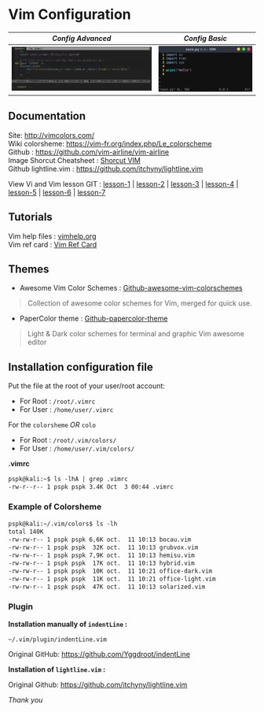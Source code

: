 # Vim Configuration

|*Config Advanced*|*Config Basic*|
|:---------------:|:------------:|
|![Vim-config-advanced](https://github.com/PhineasPhreak/dotfiles/blob/master/screenshots/vim-config-advanced.png)|![Vim-config-basic](https://github.com/PhineasPhreak/dotfiles/blob/master/screenshots/vim-config-basic.png)|

## Documentation

Site: http://vimcolors.com/ </br>
Wiki colorsheme: https://vim-fr.org/index.php/Le_colorscheme </br>
Github : https://github.com/vim-airline/vim-airline </br>
Image Shorcut Cheatsheet : [Shorcut VIM](https://github.com/PhineasPhreak/dotfiles/blob/master/screenshots/vim-shortcut-cheatsheet.png)</br>
Github lightline.vim : https://github.com/itchyny/lightline.vim

View Vi and Vim lesson GIT :
[lesson-1](https://github.com/PhineasPhreak/dotfiles/blob/master/screenshots/vim-lesson/vi-vim-tutorial-1.gif) |
[lesson-2](https://github.com/PhineasPhreak/dotfiles/blob/master/screenshots/vim-lesson/vi-vim-tutorial-2.gif) |
[lesson-3](https://github.com/PhineasPhreak/dotfiles/blob/master/screenshots/vim-lesson/vi-vim-tutorial-3.gif) |
[lesson-4](https://github.com/PhineasPhreak/dotfiles/blob/master/screenshots/vim-lesson/vi-vim-tutorial-4.gif) |
[lesson-5](https://github.com/PhineasPhreak/dotfiles/blob/master/screenshots/vim-lesson/vi-vim-tutorial-5.gif) |
[lesson-6](https://github.com/PhineasPhreak/dotfiles/blob/master/screenshots/vim-lesson/vi-vim-tutorial-6.gif) |
[lesson-7](https://github.com/PhineasPhreak/dotfiles/blob/master/screenshots/vim-lesson/vi-vim-tutorial-7.gif)

## Tutorials

Vim help files : [vimhelp.org](https://vimhelp.org/)</br>
Vim ref card : [Vim Ref Card](https://u-tools.com/vimrefcard.pdf)

## Themes

* Awesome Vim Color Schemes : [Github-awesome-vim-colorschemes](https://github.com/rafi/awesome-vim-colorschemes)
> Collection of awesome color schemes for Vim, merged for quick use.

* PaperColor theme : [Github-papercolor-theme](https://github.com/NLKNguyen/papercolor-theme)
> Light & Dark color schemes for terminal and graphic Vim awesome editor

## Installation configuration file

Put the file at the root of your user/root account:

* For Root : `/root/.vimrc`
* For User : `/home/user/.vimrc`

For the `colorsheme` *OR* `colo`

* For Root : `/root/.vim/colors/`
* For User : `/home/user/.vim/colors/`

**.vimrc**

```shell
pspk@kali:~$ ls -lhA | grep .vimrc
-rw-r--r-- 1 pspk pspk 3.4K Oct  3 00:44 .vimrc
```

### Example of Colorsheme

```shell
pspk@kali:~/.vim/colors$ ls -lh
total 140K
-rw-rw-r-- 1 pspk pspk 6,6K oct.  11 10:13 bocau.vim
-rw-rw-r-- 1 pspk pspk  32K oct.  11 10:13 grubvox.vim
-rw-rw-r-- 1 pspk pspk 7,9K oct.  11 10:13 hemisu.vim
-rw-rw-r-- 1 pspk pspk  17K oct.  11 10:13 hybrid.vim
-rw-rw-r-- 1 pspk pspk  10K oct.  11 10:21 office-dark.vim
-rw-rw-r-- 1 pspk pspk  11K oct.  11 10:21 office-light.vim
-rw-rw-r-- 1 pspk pspk  47K oct.  11 10:13 solarized.vim
```

### Plugin

**Installation manually of `indentLine` :**

```shell
~/.vim/plugin/indentLine.vim
```

Original GitHub: https://github.com/Yggdroot/indentLine

**Installation of `lightline.vim` :**

Original Github: https://github.com/itchyny/lightline.vim

*Thank you*
